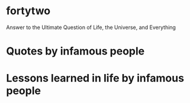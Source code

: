 # fortytwo
Answer to the Ultimate Question of Life, the Universe, and Everything



# Quotes by infamous people

# Lessons learned in life by infamous people 

